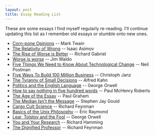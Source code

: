 ```yaml
---
layout: post
title: Essay Reading List
---
```


These are some essays I find myself regularly re-reading. I'll
continue updating this list as I remember old essays or stumble onto
new ones.

- [Corn-pone Opinions](http://www.paulgraham.com/cornpone.html) -- Mark Twain
- [The Relativity of Wrong](http://chem.tufts.edu/answersinscience/relativityofwrong.htm) -- Isaac Asimov
- [The Rise of Worse is Better](http://dreamsongs.com/RiseOfWorseIsBetter.html) -- Richard Gabriel
- [Worse is worse](http://www.artima.com/weblogs/viewpost.jsp?thread=24807) -- Jim Waldo
- [Five Things We Need to Know About Technological Change](http://web.cs.ucdavis.edu/~rogaway/classes/188/materials/postman.pdf) -- Neil Postman
- [Five Ways To Build 100 Million Business](http://christophjanz.blogspot.com/2014/10/five-ways-to-build-100-million-business.html) -- Christoph Janz
- [The Tyranny of Small Decisions](http://opus1journal.org/articles/article.asp?docID=140) --  Alfred Kahn
- [Politics and the English Language](http://www.orwell.ru/library/essays/politics/english/e_polit/) -- George Orwell
- [How to say nothing in five hundred words](http://www.mrgunnar.net/ap.cfm?subpage=348270) -- Paul McHenry Roberts
- [The Age of the Essay](http://www.paulgraham.com/essay.html) -- Paul Graham
- [The Median Isn't the Message](http://cancerguide.org/median_not_msg.html) -- Stephen Jay Gould
- [Cargo Cult Science](http://calteches.library.caltech.edu/51/2/CargoCult.htm) -- Richard Feynman
- [Basics of the Unix Philosophy](http://www.faqs.org/docs/artu/ch01s06.html) -- Eric Raymond
- [Lear, Tolstoy and the Fool](http://orwell.ru/library/essays/lear/english/e_ltf) -- George Orwell
- [You and Your Research](http://www.cs.virginia.edu/~robins/YouAndYourResearch.html) -- Richard Hamming
- [The Dignified Professor](http://www.pitt.edu/~druzdzel/feynman.html) -- Richard Feynman